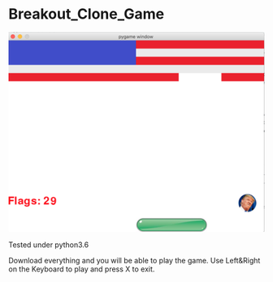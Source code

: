 # Breakout_Clone_Game

![Alt text](Breakout_Clone.png?raw=true "Optional Title")

Tested under python3.6

Download everything and you will be able to play the game. Use Left&Right on the Keyboard to play and press X to exit. 

